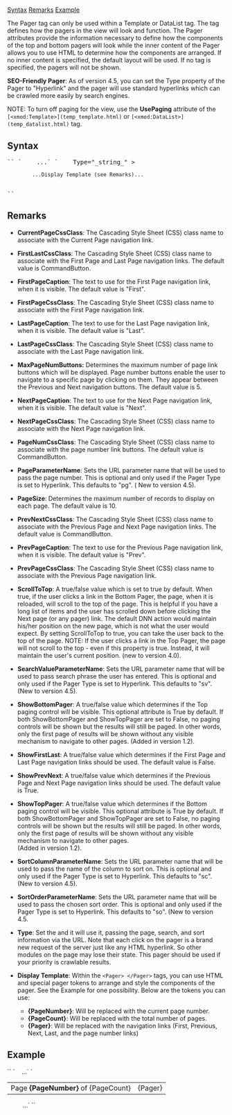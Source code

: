 # <Pager>

<a name="top"></a>

[Syntax](#syntax) [Remarks](#remarks) [Example](#example)

The Pager tag can only be used within a Template or DataList tag. The tag defines how the pagers in the view will look and function. The Pager attributes provide the information necessary to define how the components of the top and bottom pagers will look while the inner content of the Pager allows you to use HTML to determine how the components are arranged. If no inner content is specified, the default layout will be used. If no tag is specified, the pagers will not be shown.

**SEO-Friendly Pager**: As of version 4.5, you can set the Type property of the Pager to "Hyperlink" and the pager will use standard hyperlinks which can be crawled more easily by search engines.

NOTE: To turn off paging for the view, use the **UsePaging** attribute of the `[<xmod:Template>](temp_template.html)` or `[<xmod:DataList>](temp_datalist.html)` tag.

<a name="syntax"></a>

## Syntax

<div xmlns="" style="text-align: left;font-family: monospace;">`<xmod:Template|DataList ...>`  
`    ...`  
`    <Pager`  
`       CurrentPageCssClass="_string_"   
        FirstLastCssClass="_string_|**CommandButton**"  
        FirstPageCaption="_string_|**First**"  
        FirstPageCssClass="_string_"  
        LastPageCaption="_string_|**Last**"  
        LastPageCssClass="_string_"  
        MaxPageNumButtons="_integer_|**5**"  
        NextPageCaption="_string_|**Next**"  
        NextPageCssClass="_string_"  
        PageNumCssClass="_string_|**CommandButton**"  
        PageSize="_integer_|**10**"  
        PrevNextCssClass="_string_|**CommandButton**"  
        PrevPageCssClass="_string_"  
        PrevPageCaption="_string_|**Prev**"  
        ScrollToTop="**True**|False"  
       ShowBottomPager="**True**|False"  
        ShowFirstLast="True|**False**"  
        ShowPrevNext="**True**|False"  
        ShowTopPager="**True**|False"`  
<span style="font-family: monospace;" xmlns="http://www.w3.org/1999/xhtml">Type="</span>_string_" >  

`        ...Display Template (see Remarks)...  
`</div>

<div xmlns="" style="text-align: left; font-family: monospace;">    </Pager></div>

<div xmlns="" style="text-align: left; font-family: monospace;">  
`</xmod:Template|DataList>`</div>


## Remarks

*   **CurrentPageCssClass**: The Cascading Style Sheet (CSS) class name to associate with the Current Page navigation link.  

*   **FirstLastCssClass**: The Cascading Style Sheet (CSS) class name to associate with the First Page and Last Page navigation links. The default value is CommandButton.  

*   **FirstPageCaption**: The text to use for the First Page navigation link, when it is visible. The default value is "First".  

*   **FirstPageCssClass**: The Cascading Style Sheet (CSS) class name to associate with the First Page navigation link.  

*   **LastPageCaption**: The text to use for the Last Page navigation link, when it is visible. The default value is "Last".  

*   **LastPageCssClass**: The Cascading Style Sheet (CSS) class name to associate with the Last Page navigation link.  

*   **MaxPageNumButtons:** Determines the maximum number of page link buttons which will be displayed. Page number buttons enable the user to navigate to a specific page by clicking on them. They appear between the Previous and Next navigation buttons. The default value is 5\.  

*   **NextPageCaption**: The text to use for the Next Page navigation link, when it is visible. The default value is "Next".  

*   **NextPageCssClass**: The Cascading Style Sheet (CSS) class name to associate with the Next Page navigation link.  

*   **PageNumCssClass**: The Cascading Style Sheet (CSS) class name to associate with the page number link buttons. The default value is CommandButton.  

*   **PageParameterName**: Sets the URL parameter name that will be used to pass the page number. This is optional and only used if the Pager Type is set to Hyperlink. This defaults to "pg". ( New to version 4.5).  

*   **PageSize**: Determines the maximum number of records to display on each page. The default value is 10\.  

*   **PrevNextCssClass**: The Cascading Style Sheet (CSS) class name to associate with the Previous Page and Next Page navigation links. The default value is CommandButton.  

*   **PrevPageCaption**: The text to use for the Previous Page navigation link, when it is visible. The default value is "Prev".  

*   **PrevPageCssClass**: The Cascading Style Sheet (CSS) class name to associate with the Previous Page navigation link.  

*   **ScrollToTop**: A true/false value which is set to true by default. When true, if the user clicks a link in the Bottom Pager, the page, when it is reloaded, will scroll to the top of the page. This is helpful if you have a long list of items and the user has scrolled down before clicking the Next page (or any pager) link. The default DNN action would maintain his/her position on the new page, which is not what the user would expect. By setting ScrollToTop to true, you can take the user back to the top of the page. NOTE: If the user clicks a link in the Top Pager, the page will not scroll to the top - even if this property is true. Instead, it will maintain the user's current position. (new to version 4.0).  

*   **SearchValueParameterName**: Sets the URL parameter name that will be used to pass search phrase the user has entered. This is optional and only used if the Pager Type is set to Hyperlink. This defaults to "sv". (New to version 4.5).  

*   **ShowBottomPager**: A true/false value which determines if the Top paging control will be visible. This optional attribute is True by default. If both ShowBottomPager and ShowTopPager are set to False, no paging controls will be shown but the results will still be paged. In other words, only the first page of results will be shown without any visible mechanism to navigate to other pages. (Added in version 1.2).  

*   **ShowFirstLast**: A true/false value which determines if the First Page and Last Page navigation links should be used. The default value is False.  

*   **ShowPrevNext**: A true/false value which determines if the Previous Page and Next Page navigation links should be used. The default value is True.  

*   **ShowTopPager**: A true/false value which determines if the Bottom paging control will be visible. This optional attribute is True by default. If both ShowBottomPager and ShowTopPager are set to False, no paging controls will be shown but the results will still be paged. In other words, only the first page of results will be shown without any visible mechanism to navigate to other pages.  
    (Added in version 1.2).  

*   **SortColumnParameterName**: Sets the URL parameter name that will be used to pass the name of the column to sort on. This is optional and only used if the Pager Type is set to Hyperlink. This defaults to "sc". (New to version 4.5).  

*   **SortOrderParameterName**: Sets the URL parameter name that will be used to pass the chosen sort order. This is optional and only used if the Pager Type is set to Hyperlink. This defaults to "so". (New to version 4.5.  

*   **Type**: Set the <Pager Type="Hyperlink" /> and it will use it, passing the page, search, and sort information via the URL. Note that each click on the pager is a brand new request of the server just like any HTML hyperlink. So other modules on the page may lose their state. This pager should be used if your priority is crawlable results.  

*   **Display Template**: Within the `<Pager> </Pager>` tags, you can use HTML and special pager tokens to arrange and style the components of the pager. See the Example for one possibility. Below are the tokens you can use:
    *   **{PageNumber}**: Will be replaced with the current page number.
    *   **{PageCount}**: Will be replaced with the total number of pages.
    *   **{Pager}**: Will be replaced with the navigation links (First, Previous, Next, Last, and the page number links)

## Example

<div xmlns="">`<xmod:Template ...>`  
`    ...`  
`    <Pager PageSize="15" PageNumCssClass="CommandButton"  
      FirstPageCaption="[First]" LastPageCaption="[Last]">  
      <table>  
        <tr>  
          <td>Page <strong>{PageNumber}</strong> of {PageCount}</td>  
          <td align="right">{Pager}</td>  
        </tr>  
      </table>  
    </Pager>  
    ...`  
`</xmod:Template>`</div>

